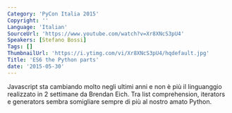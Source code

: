 ```yaml
---
Category: 'PyCon Italia 2015'
Copyright: ''
Language: 'Italian'
SourceUrl: 'https://www.youtube.com/watch?v=Xr8XNcS3pU4'
Speakers: [Stefano Bossi]
Tags: []
ThumbnailUrl: 'https://i.ytimg.com/vi/Xr8XNcS3pU4/hqdefault.jpg'
Title: 'ES6 the Python parts'
date: '2015-05-30'
---
```

Javascript sta cambiando molto negli ultimi anni e non è più il linguanggio realizzato in 2 settimane da  Brendan Eich. Tra list comprehension, iterators e generators sembra somigliare sempre di più al nostro amato Python.